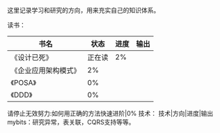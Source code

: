 这里记录学习和研究的方向，用来充实自己的知识体系。

读书：

|书名|状态|进度|输出|
|---|---|---|---|
|《设计已死》| 正在读|2%||
《企业应用架构模式》|2%
《POSA》|0%
《DDD》|0%

请停止无效努力:如何用正确的方法快速进阶|0%
技术：
技术|方向|进度|输出
mybits：研究异常，表关联，CQRS支持等等。
